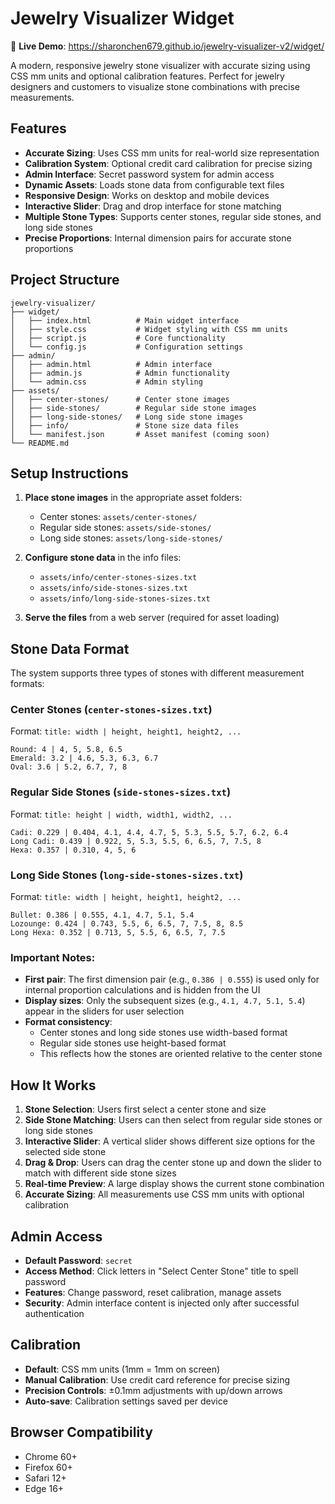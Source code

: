 # Jewelry Visualizer Widget

🔗 **Live Demo**: https://sharonchen679.github.io/jewelry-visualizer-v2/widget/

A modern, responsive jewelry stone visualizer with accurate sizing using CSS mm units and optional calibration features. Perfect for jewelry designers and customers to visualize stone combinations with precise measurements.

## Features

- **Accurate Sizing**: Uses CSS mm units for real-world size representation
- **Calibration System**: Optional credit card calibration for precise sizing
- **Admin Interface**: Secret password system for admin access
- **Dynamic Assets**: Loads stone data from configurable text files
- **Responsive Design**: Works on desktop and mobile devices
- **Interactive Slider**: Drag and drop interface for stone matching
- **Multiple Stone Types**: Supports center stones, regular side stones, and long side stones
- **Precise Proportions**: Internal dimension pairs for accurate stone proportions

## Project Structure

```
jewelry-visualizer/
├── widget/
│   ├── index.html          # Main widget interface
│   ├── style.css           # Widget styling with CSS mm units
│   ├── script.js           # Core functionality
│   └── config.js           # Configuration settings
├── admin/
│   ├── admin.html          # Admin interface
│   ├── admin.js            # Admin functionality
│   └── admin.css           # Admin styling
├── assets/
│   ├── center-stones/      # Center stone images
│   ├── side-stones/        # Regular side stone images
│   ├── long-side-stones/   # Long side stone images
│   ├── info/               # Stone size data files
│   └── manifest.json       # Asset manifest (coming soon)
└── README.md
```

## Setup Instructions

1. **Place stone images** in the appropriate asset folders:
   - Center stones: `assets/center-stones/`
   - Regular side stones: `assets/side-stones/`
   - Long side stones: `assets/long-side-stones/`

2. **Configure stone data** in the info files:
   - `assets/info/center-stones-sizes.txt`
   - `assets/info/side-stones-sizes.txt`
   - `assets/info/long-side-stones-sizes.txt`

3. **Serve the files** from a web server (required for asset loading)

## Stone Data Format

The system supports three types of stones with different measurement formats:

### Center Stones (`center-stones-sizes.txt`)
Format: `title: width | height, height1, height2, ...`
```
Round: 4 | 4, 5, 5.8, 6.5
Emerald: 3.2 | 4.6, 5.3, 6.3, 6.7
Oval: 3.6 | 5.2, 6.7, 7, 8
```

### Regular Side Stones (`side-stones-sizes.txt`)
Format: `title: height | width, width1, width2, ...`
```
Cadi: 0.229 | 0.404, 4.1, 4.4, 4.7, 5, 5.3, 5.5, 5.7, 6.2, 6.4
Long Cadi: 0.439 | 0.922, 5, 5.3, 5.5, 6, 6.5, 7, 7.5, 8
Hexa: 0.357 | 0.310, 4, 5, 6
```

### Long Side Stones (`long-side-stones-sizes.txt`)
Format: `title: width | height, height1, height2, ...`
```
Bullet: 0.386 | 0.555, 4.1, 4.7, 5.1, 5.4
Lozounge: 0.424 | 0.743, 5.5, 6, 6.5, 7, 7.5, 8, 8.5
Long Hexa: 0.352 | 0.713, 5, 5.5, 6, 6.5, 7, 7.5
```

### Important Notes:
- **First pair**: The first dimension pair (e.g., `0.386 | 0.555`) is used only for internal proportion calculations and is hidden from the UI
- **Display sizes**: Only the subsequent sizes (e.g., `4.1, 4.7, 5.1, 5.4`) appear in the sliders for user selection
- **Format consistency**: 
  - Center stones and long side stones use width-based format
  - Regular side stones use height-based format
  - This reflects how the stones are oriented relative to the center stone

## How It Works

1. **Stone Selection**: Users first select a center stone and size
2. **Side Stone Matching**: Users can then select from regular side stones or long side stones
3. **Interactive Slider**: A vertical slider shows different size options for the selected side stone
4. **Drag & Drop**: Users can drag the center stone up and down the slider to match with different side stone sizes
5. **Real-time Preview**: A large display shows the current stone combination
6. **Accurate Sizing**: All measurements use CSS mm units with optional calibration

## Admin Access

- **Default Password**: `secret`
- **Access Method**: Click letters in "Select Center Stone" title to spell password
- **Features**: Change password, reset calibration, manage assets
- **Security**: Admin interface content is injected only after successful authentication

## Calibration

- **Default**: CSS mm units (1mm = 1mm on screen)
- **Manual Calibration**: Use credit card reference for precise sizing
- **Precision Controls**: ±0.1mm adjustments with up/down arrows
- **Auto-save**: Calibration settings saved per device

## Browser Compatibility

- Chrome 60+
- Firefox 60+
- Safari 12+
- Edge 16+
